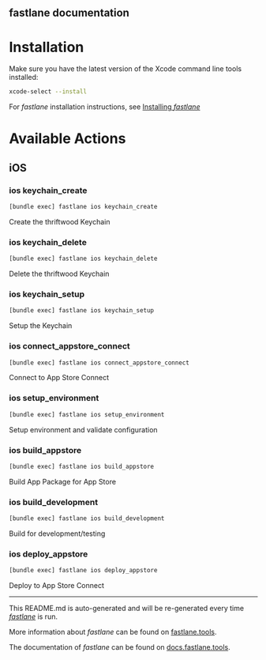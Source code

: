 fastlane documentation
----

# Installation

Make sure you have the latest version of the Xcode command line tools installed:

```sh
xcode-select --install
```

For _fastlane_ installation instructions, see [Installing _fastlane_](https://docs.fastlane.tools/#installing-fastlane)

# Available Actions

## iOS

### ios keychain_create

```sh
[bundle exec] fastlane ios keychain_create
```

Create the thriftwood Keychain

### ios keychain_delete

```sh
[bundle exec] fastlane ios keychain_delete
```

Delete the thriftwood Keychain

### ios keychain_setup

```sh
[bundle exec] fastlane ios keychain_setup
```

Setup the Keychain

### ios connect_appstore_connect

```sh
[bundle exec] fastlane ios connect_appstore_connect
```

Connect to App Store Connect

### ios setup_environment

```sh
[bundle exec] fastlane ios setup_environment
```

Setup environment and validate configuration

### ios build_appstore

```sh
[bundle exec] fastlane ios build_appstore
```

Build App Package for App Store

### ios build_development

```sh
[bundle exec] fastlane ios build_development
```

Build for development/testing

### ios deploy_appstore

```sh
[bundle exec] fastlane ios deploy_appstore
```

Deploy to App Store Connect

----

This README.md is auto-generated and will be re-generated every time [_fastlane_](https://fastlane.tools) is run.

More information about _fastlane_ can be found on [fastlane.tools](https://fastlane.tools).

The documentation of _fastlane_ can be found on [docs.fastlane.tools](https://docs.fastlane.tools).
